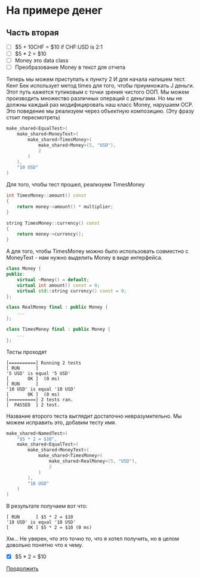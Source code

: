 # На примере денег

## Часть вторая

- [ ] $5 + 10CHF = $10 if CHF:USD is 2:1
- [ ] $5 * 2 = $10
- [ ] Money это data class
- [ ] Преобразование Money в текст для отчета

Теперь мы можем приступать к пункту 2
И для начала напишем тест.
Кент Бек использует метод times для того, чтобы приумножать J деньги.
Этот путь кажется тупиковым с точки зрения чистого ООП.
Мы можем производить множество различных операций с деньгами.
Но мы не должны каждый раз модифицировать наш класс Money, нарушаем OCP.
Это поведение мы реализуем через объектную композицию. (Эту фразу стоит пересмотреть)

```c++
make_shared<EqualTest>(
	make_shared<MoneyText>(
		make_shared<TimesMoney>(
			make_shared<Money>(5, "USD"),
			2
		)
	),
	"10 USD"
)
```

Для того, чтобы тест прошел, реализуем TimesMoney

```c++
int TimesMoney::amount() const
{
	return money->amount() * multiplier;
}

string TimesMoney::currency() const
{
	return money->currency();
}
```

А для того, чтобы TimesMoney можно было использовать совместно с MoneyText - нам нужно выделить Money в виде интерфейса.

```c++
class Money {
public:
	virtual ~Money() = default;
	virtual int amount() const = 0;
	virtual std::string currency() const = 0;
};

class RealMoney final : public Money {
	...
};

class TimesMoney final : public Money {
	...
};
```

Тесты проходят

```
[==========] Running 2 tests
[ RUN      ]
'5 USD' is equal '5 USD'
[       OK ]  (0 ms)
[ RUN      ]
'10 USD' is equal '10 USD'
[       OK ]  (0 ms)
[==========] 2 tests ran.
[  PASSED  ] 2 test.

```

Название второго теста выглядит достаточно невразумительно.
Мы можем исправить это, добавим тесту имя.

```c++
make_shared<NamedTest>(
	"$5 * 2 = $10",
	make_shared<EqualTest>(
		make_shared<MoneyText>(
			make_shared<TimesMoney>(
				make_shared<RealMoney>(5, "USD"),
				2
			)
		),
		"10 USD"
	)
)
```

В результате получаем вот что:
```
[ RUN      ] $5 * 2 = $10
'10 USD' is equal '10 USD'
[       OK ] $5 * 2 = $10 (0 ms)

```

Хм... Не уверен, что это точно то, что я хотел получить, но в целом довольно понятно что к чему.

- [x] $5 * 2 = $10

[Продолжить](TUTORIAL3.ru.md)
